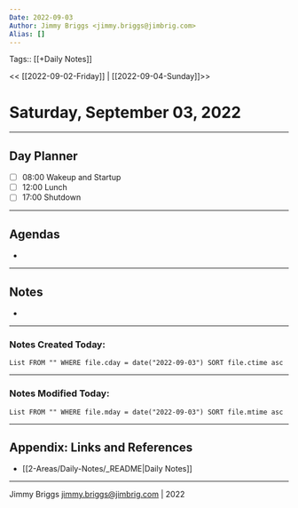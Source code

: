 ```yaml
---
Date: 2022-09-03
Author: Jimmy Briggs <jimmy.briggs@jimbrig.com>
Alias: []
---
```

Tags:: [[+Daily Notes]]

<< [[2022-09-02-Friday]] | [[2022-09-04-Sunday]]>>

# Saturday, September 03, 2022

---
## Day Planner

- [ ] 08:00 Wakeup and Startup
- [ ] 12:00 Lunch
- [ ] 17:00 Shutdown

---
## Agendas
-

---
## Notes
-

---
### Notes Created Today:

```dataview
List FROM "" WHERE file.cday = date("2022-09-03") SORT file.ctime asc
```

---
### Notes Modified Today:

```dataview
List FROM "" WHERE file.mday = date("2022-09-03") SORT file.mtime asc
```

***

## Appendix: Links and References

- [[2-Areas/Daily-Notes/_README|Daily Notes]]

***

Jimmy Briggs <jimmy.briggs@jimbrig.com> | 2022
